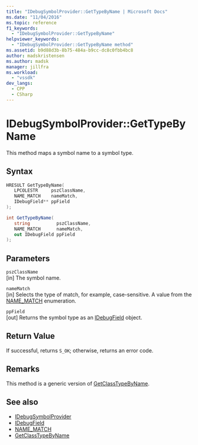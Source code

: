 ```yaml
---
title: "IDebugSymbolProvider::GetTypeByName | Microsoft Docs"
ms.date: "11/04/2016"
ms.topic: reference
f1_keywords:
  - "IDebugSymbolProvider::GetTypeByName"
helpviewer_keywords:
  - "IDebugSymbolProvider::GetTypeByName method"
ms.assetid: b9d88d3b-8b75-484a-b9cc-dc8c0fbb4bc8
author: madskristensen
ms.author: madsk
manager: jillfra
ms.workload:
  - "vssdk"
dev_langs:
  - CPP
  - CSharp
---
```

# IDebugSymbolProvider::GetTypeByName
This method maps a symbol name to a symbol type.

## Syntax

```cpp
HRESULT GetTypeByName( 
   LPCOLESTR     pszClassName,
   NAME_MATCH    nameMatch,
   IDebugField** ppField
);
```

```csharp
int GetTypeByName(
   string          pszClassName,
   NAME_MATCH      nameMatch,
   out IDebugField ppField
);
```

## Parameters
`pszClassName`\
[in] The symbol name.

`nameMatch`\
[in] Selects the type of match, for example, case-sensitive. A value from the [NAME_MATCH](../../../extensibility/debugger/reference/name-match.md) enumeration.

`ppField`\
[out] Returns the symbol type as an [IDebugField](../../../extensibility/debugger/reference/idebugfield.md) object.

## Return Value
 If successful, returns `S_OK`; otherwise, returns an error code.

## Remarks
 This method is a generic version of [GetClassTypeByName](../../../extensibility/debugger/reference/idebugsymbolprovider-getclasstypebyname.md).

## See also
- [IDebugSymbolProvider](../../../extensibility/debugger/reference/idebugsymbolprovider.md)
- [IDebugField](../../../extensibility/debugger/reference/idebugfield.md)
- [NAME_MATCH](../../../extensibility/debugger/reference/name-match.md)
- [GetClassTypeByName](../../../extensibility/debugger/reference/idebugsymbolprovider-getclasstypebyname.md)